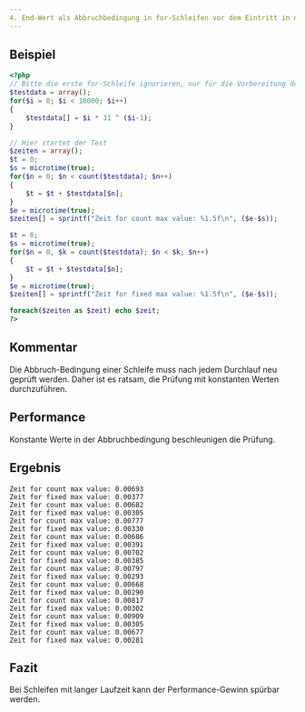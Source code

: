 ```yaml
---
4. End-Wert als Abbruchbedingung in for-Schleifen vor dem Eintritt in die Schleife festlegen
---
```


Beispiel
--------
```php
<?php
// Bitte die erste for-Schleife ignorieren, nur für die Vorbereitung des Tests notwendig
$testdata = array();
for($i = 0; $i < 10000; $i++)
{
	$testdata[] = $i * 31 ^ ($i-1);
}

// Hier startet der Test
$zeiten = array();
$t = 0;
$s = microtime(true);
for($n = 0; $n < count($testdata); $n++)
{
	$t = $t + $testdata[$n];
}
$e = microtime(true);
$zeiten[] = sprintf("Zeit for count max value: %1.5f\n", ($e-$s));

$t = 0;
$s = microtime(true);
for($n = 0, $k = count($testdata); $n < $k; $n++)
{
	$t = $t + $testdata[$n];
}
$e = microtime(true);
$zeiten[] = sprintf("Zeit for fixed max value: %1.5f\n", ($e-$s));

foreach($zeiten as $zeit) echo $zeit;
?>
```
Kommentar
---------

Die Abbruch-Bedingung einer Schleife muss nach jedem Durchlauf neu geprüft werden. Daher ist es ratsam, die Prüfung mit konstanten Werten durchzuführen.

Performance
-----------

Konstante Werte in der Abbruchbedingung beschleunigen die Prüfung.

Ergebnis
--------
	Zeit for count max value: 0.00693
	Zeit for fixed max value: 0.00377
	Zeit for count max value: 0.00682
	Zeit for fixed max value: 0.00305
	Zeit for count max value: 0.00777
	Zeit for fixed max value: 0.00330
	Zeit for count max value: 0.00686
	Zeit for fixed max value: 0.00391
	Zeit for count max value: 0.00702
	Zeit for fixed max value: 0.00385
	Zeit for count max value: 0.00797
	Zeit for fixed max value: 0.00293
	Zeit for count max value: 0.00668
	Zeit for fixed max value: 0.00290
	Zeit for count max value: 0.00817
	Zeit for fixed max value: 0.00302
	Zeit for count max value: 0.00909
	Zeit for fixed max value: 0.00305
	Zeit for count max value: 0.00677
	Zeit for fixed max value: 0.00281


Fazit
-----
Bei Schleifen mit langer Laufzeit kann der Performance-Gewinn spürbar werden.
